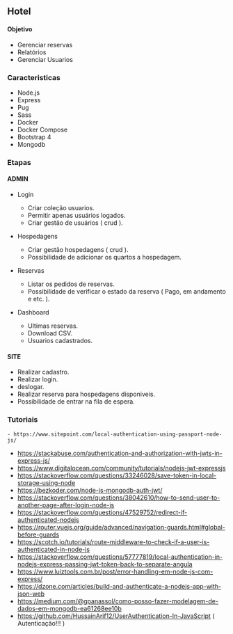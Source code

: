 ## Hotel 

#### Objetivo

- Gerenciar reservas
- Relatórios
- Gerenciar Usuarios

### Caracteristicas

- Node.js
- Express
- Pug
- Sass
- Docker
- Docker Compose
- Bootstrap 4
- Mongodb

### Etapas

#### ADMIN

- Login
    - Criar coleção usuarios.
    - Permitir apenas usuários logados.
    - Criar gestão de usuários ( crud ).
    
- Hospedagens
    - Criar gestão hospedagens ( crud ).
    - Possibilidade de adicionar os quartos a hospedagem.
    
- Reservas
    - Listar os pedidos de reservas.
    - Possibilidade de verificar o estado da reserva ( Pago, em andamento e etc. ).
        
- Dashboard
    - Ultimas reservas.
    - Download CSV.
    - Usuarios cadastrados.
    
#### SITE

- Realizar cadastro.
- Realizar login.
- deslogar.
- Realizar reserva para hospedagens disponiveis.
- Possibilidade de entrar na fila de espera.  



### Tutoriais

    - https://www.sitepoint.com/local-authentication-using-passport-node-js/
- https://stackabuse.com/authentication-and-authorization-with-jwts-in-express-js/
- https://www.digitalocean.com/community/tutorials/nodejs-jwt-expressjs
- https://stackoverflow.com/questions/33246028/save-token-in-local-storage-using-node
- https://bezkoder.com/node-js-mongodb-auth-jwt/
- https://stackoverflow.com/questions/38042610/how-to-send-user-to-another-page-after-login-node-js
- https://stackoverflow.com/questions/47529752/redirect-if-authenticated-nodejs
- https://router.vuejs.org/guide/advanced/navigation-guards.html#global-before-guards
- https://scotch.io/tutorials/route-middleware-to-check-if-a-user-is-authenticated-in-node-js
- https://stackoverflow.com/questions/57777819/local-authentication-in-nodejs-express-passing-jwt-token-back-to-separate-angula
- https://www.luiztools.com.br/post/error-handling-em-node-js-com-express/
- https://dzone.com/articles/build-and-authenticate-a-nodejs-app-with-json-web
- https://medium.com/@gpanassol/como-posso-fazer-modelagem-de-dados-em-mongodb-ea61268ee10b
- https://github.com/HussainArif12/UserAuthentication-In-JavaScript ( Autenticação!!! )
